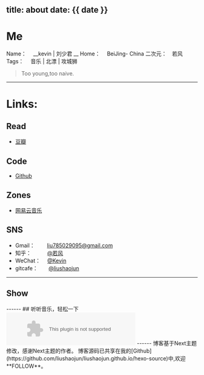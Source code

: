 title: about
date: {{ date }}
---
# Me
Name： 　__kevin  \| 刘少君 __
Home：　  BeiJing- China
二次元：　若风 
Tags：　   音乐 \| 北漂 \| 攻城狮
<blockquote class="blockquote-center">Too young,too naive.</blockquote>

------
# Links:
## Read
- [豆瓣](http://book.douban.com/people/138695862/) 

## Code
- [Github](https://github.com/liushaojun)

## Zones
- [网易云音乐](http://music.163.com/#/user/home?id=71254210)

## SNS
- Gmail：　  　[liu785029095@gmail.com](mailTo:liu785029095@gmail.com)
- 知乎：　　　[@若风](http://www.zhihu.com/people/liu-shao-jun-14)
- WeChat：　   <a href="javascript:;" target="_top" onclick="$('#qr_code').toggle('slow');$('#qr_code_tip').toggle();"> @Kevin</a> <span id="qr_code_tip"  style="display:none;color:red;margin-left:10px"><strong>Scan QR Code</strong> <i class="fa fa-arrow-down"></i></span>
- gitcafe：　　[@liushaojun](https://gitcafe.com/liushaojun)
---
## Show
<div id='qr_code' style="display:none">
    ![@Kevin](/images/me_wechat.png)
</div>
------
## 听听音乐，轻松一下
<embed src="http://music.163.com/style/swf/widget.swf?sid=36587407&type=2&auto=0&width=320&height=66" width="340" height="86"  allowNetworking="all"></embed>
------
博客基于Next主题修改，感谢Next主题的作者。
博客源码已共享在我的[Github](https://github.com/liushaojun/liushaojun.github.io/hexo-source)中,欢迎 **FOLLOW**。


